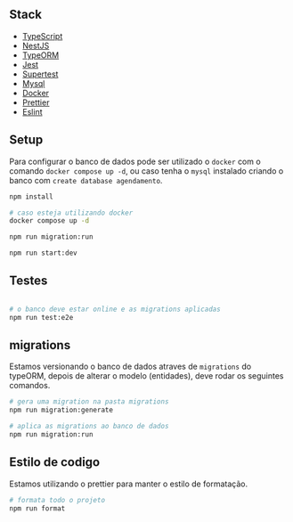 ## Stack
- [TypeScript](https://www.typescriptlang.org/)
- [NestJS](https://nestjs.com/)
- [TypeORM](https://typeorm.io/)
- [Jest](https://jestjs.io/pt-BR/docs/getting-started)
- [Supertest](https://www.npmjs.com/package/supertest)
- [Mysql](https://www.mysql.com/)
- [Docker](https://docs.docker.com/)
- [Prettier](https://prettier.io/)
- [Eslint](https://eslint.org/)

## Setup

Para configurar o banco de dados pode ser utilizado o `docker` com o comando `docker compose up -d`,
ou caso tenha o `mysql` instalado criando o banco com `create database agendamento`.

```bash
npm install

# caso esteja utilizando docker
docker compose up -d

npm run migration:run

npm run start:dev
```

## Testes

```bash

# o banco deve estar online e as migrations aplicadas
npm run test:e2e

```
## migrations 
Estamos versionando o banco de dados atraves de `migrations` do typeORM, depois de alterar o modelo (entidades), deve rodar os seguintes comandos.

```bash
# gera uma migration na pasta migrations
npm run migration:generate

# aplica as migrations ao banco de dados
npm run migration:run
```

## Estilo de codigo

Estamos utilizando o prettier para manter o estilo de formatação.

```bash
# formata todo o projeto
npm run format
```